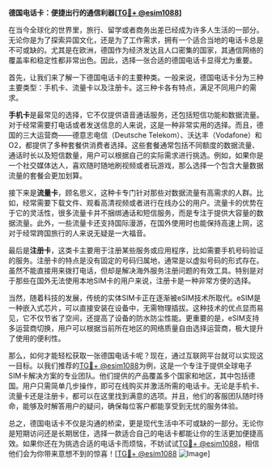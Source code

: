**德国电话卡：便捷出行的通信利器[[TG💪+ @esim1088](https://t.me/s/esim1088)]**

在当今全球化的世界里，旅行、留学或者商务出差已经成为许多人生活的一部分。无论你是为了探索异国文化，还是为了工作需求，拥有一个适合当地的电话卡总是不可或缺的。尤其是在欧洲，德国作为经济发达且人口密集的国家，其通信网络的覆盖率和稳定性都非常出色。因此，选择一张合适的德国电话卡显得尤为重要。

首先，让我们来了解一下德国电话卡的主要种类。一般来说，德国电话卡分为三种主要类型：手机卡、流量卡以及注册卡。这三种卡各有特点，满足不同用户的需求。

**手机卡**是最常见的选择，它不仅提供语音通话服务，还包括短信功能和数据流量。对于经常需要打电话或者发送信息的人来说，这是一种非常实用的选择。而且，德国的三大运营商——德意志电信（Deutsche Telekom）、沃达丰（Vodafone）和O2，都提供了多种套餐供消费者选择。这些套餐通常包括不同额度的数据流量、通话时长以及短信数量，用户可以根据自己的实际需求进行挑选。例如，如果你是一个社交媒体达人，喜欢随时随地刷视频或者玩游戏，那么选择一个包含大量数据流量的套餐会更加划算。

接下来是**流量卡**，顾名思义，这种卡专门针对那些对数据流量有高需求的人群。比如，经常需要下载文件、观看高清视频或者进行在线办公的用户。流量卡的优势在于它的灵活性，很多流量卡并不捆绑通话和短信服务，而是专注于提供大容量的数据流量。此外，一些流量卡还支持国际漫游，在国外使用时也能保持高速上网，这对于经常跨国旅行的人来说无疑是一大福音。

最后是**注册卡**，这类卡主要用于注册某些服务或应用程序，比如需要手机号码验证的服务。注册卡的特点是没有固定的号码归属地，通常是以虚拟号码的形式存在。虽然不能直接用来拨打电话，但却是解决海外服务注册问题的有效工具。特别是对于那些在国外无法使用本地SIM卡的用户来说，注册卡是一种非常方便的选择。

当然，随着科技的发展，传统的实体SIM卡正在逐渐被eSIM技术所取代。eSIM是一种嵌入式芯片，可以直接安装在设备中，无需物理插拔。这种技术的优点显而易见，它不仅节省了空间，还提高了设备的防水防尘性能。更重要的是，eSIM支持多运营商切换，用户可以根据当前所在地区的网络质量自由选择运营商，极大提升了使用的便利性。

那么，如何才能轻松获取一张德国电话卡呢？现在，通过互联网平台就可以实现这一目标。以我们推荐的[TG💪+ @esim1088](https://t.me/s/esim1088)为例，这是一个专注于提供全球电子SIM卡解决方案的专业团队。他们提供的产品覆盖多个国家和地区，其中包括德国。用户只需简单几步操作，即可在线购买并激活所需的电话卡。无论是手机卡、流量卡还是注册卡，都可以在这里找到满意的选项。并且，他们的客服团队随时待命，能够及时解答用户的疑问，确保每位客户都能享受到无忧的服务体验。

总之，德国电话卡不仅是沟通的桥梁，更是现代生活中不可或缺的一部分。无论你是短期访问还是长期居住，选择一款适合自己的电话卡都能让你的生活更加便捷高效。如果你还在为挑选合适的电话卡而烦恼，不妨试试[TG💪+ @esim1088](https://t.me/s/esim1088)，相信他们会为你带来意想不到的惊喜！[[TG💪+ @esim1088](https://t.me/s/esim1088) ![Image](https://i.postimg.cc/4NQfJmqS/Snipaste-2025-05-13-00-14-12.png)]